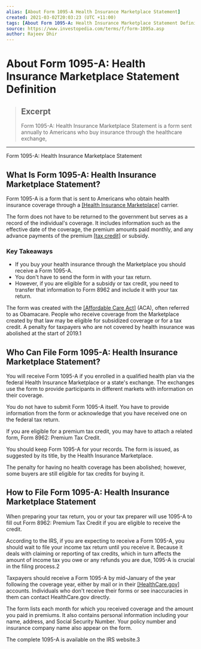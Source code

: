 ```yaml
---
alias: [About Form 1095-A Health Insurance Marketplace Statement]
created: 2021-03-02T20:03:23 (UTC +11:00)
tags: [About Form 1095-A: Health Insurance Marketplace Statement Definition, Form 1095-A: Health Insurance Marketplace Statement]
source: https://www.investopedia.com/terms/f/form-1095a.asp
author: Rajeev Dhir
---
```


# About Form 1095-A: Health Insurance Marketplace Statement Definition

> ## Excerpt
> Form 1095-A: Health Insurance Marketplace Statement is a form sent annually to Americans who buy insurance through the healthcare exchange,

---

Form 1095-A: Health Insurance Marketplace Statement
## What Is Form 1095-A: Health Insurance Marketplace Statement?

Form 1095-A is a form that is sent to Americans who obtain health insurance coverage through a [[Health Insurance Marketplace]](https://www.investopedia.com/terms/h/health-insurance-marketplace.asp) carrier.

The form does not have to be returned to the government but serves as a record of the individual's coverage. It includes information such as the effective date of the coverage, the premium amounts paid monthly, and any advance payments of the premium [[tax credit]](https://www.investopedia.com/terms/t/taxcredit.asp) or subsidy.

### Key Takeaways

-   If you buy your health insurance through the Marketplace you should receive a Form 1095-A.
-   You don't have to send the form in with your tax return.
-   However, if you are eligible for a subsidy or tax credit, you need to transfer that information to Form 8962 and include it with your tax return.

The form was created with the [[Affordable Care Act]](https://www.investopedia.com/terms/a/affordable-care-act.asp) (ACA), often referred to as Obamacare. People who receive coverage from the Marketplace created by that law may be eligible for subsidized coverage or for a tax credit. A penalty for taxpayers who are not covered by health insurance was abolished at the start of 2019.1

## Who Can File Form 1095-A: Health Insurance Marketplace Statement?

You will receive Form 1095-A if you enrolled in a qualified health plan via the federal Health Insurance Marketplace or a state's exchange. The exchanges use the form to provide participants in different markets with information on their coverage.

You do not have to submit Form 1095-A itself. You have to provide information from the form or acknowledge that you have received one on the federal tax return.

If you are eligible for a premium tax credit, you may have to attach a related form, Form 8962: Premium Tax Credit.

You should keep Form 1095-A for your records. The form is issued, as suggested by its title, by the Health Insurance Marketplace.

The penalty for having no health coverage has been abolished; however, some buyers are still eligible for tax credits for buying it.

## How to File Form 1095-A: Health Insurance Marketplace Statement

When preparing your tax return, you or your tax preparer will use 1095-A to fill out Form 8962: Premium Tax Credit if you are eligible to receive the credit.

According to the IRS, if you are expecting to receive a Form 1095-A, you should wait to file your income tax return until you receive it. Because it deals with claiming or reporting of tax credits, which in turn affects the amount of income tax you owe or any refunds you are due, 1095-A is crucial in the filing process.2

Taxpayers should receive a Form 1095-A by mid-January of the year following the coverage year, either by mail or in their [[HealthCare.gov]](https://www.healthcare.gov/contact-us/) accounts. Individuals who don't receive their forms or see inaccuracies in them can contact HealthCare.gov directly.

The form lists each month for which you received coverage and the amount you paid in premiums. It also contains personal information including your name, address, and Social Security Number. Your policy number and insurance company name also appear on the form.

The complete 1095-A is available on the IRS website.3
